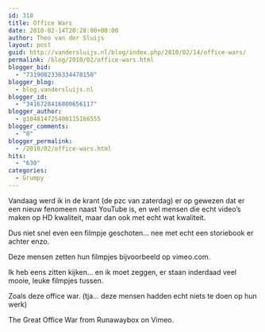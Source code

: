 ```yaml
---
id: 318
title: Office Wars
date: 2010-02-14T20:28:00+00:00
author: Theo van der Sluijs
layout: post
guid: http://vandersluijs.nl/blog/index.php/2010/02/14/office-wars/
permalink: /blog/2010/02/office-wars.html
blogger_bid:
  - "7319082336334478150"
blogger_blog:
  - blog.vandersluijs.nl
blogger_id:
  - "3416728416800656117"
blogger_author:
  - g104814725400115166555
blogger_comments:
  - "0"
blogger_permalink:
  - /2010/02/office-wars.html
hits:
  - "630"
categories:
  - Grumpy
---
```

Vandaag werd ik in de krant (de pzc van zaterdag) er op gewezen dat er een nieuw fenomeen naast YouTube is, en wel mensen die echt video’s maken op HD kwaliteit, maar dan ook met echt wat kwaliteit.

Dus niet snel even een filmpje geschoten… nee met echt een storiebook er achter enzo.

Deze mensen zetten hun filmpjes bijvoorbeeld op vimeo.com.

Ik heb eens zitten kijken… en ik moet zeggen, er staan inderdaad veel mooie, leuke filmpjes tussen.

Zoals deze office war. (tja… deze mensen hadden echt niets te doen op hun werk)

The Great Office War from Runawaybox on Vimeo.